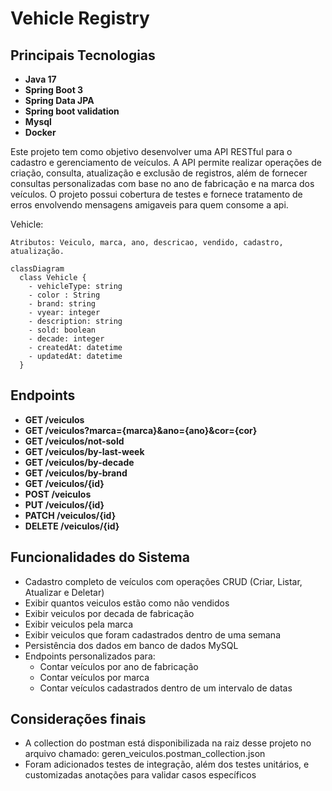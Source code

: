 ﻿# Vehicle Registry
## Principais Tecnologias
- **Java 17**
- **Spring Boot 3**
- **Spring Data JPA**
- **Spring boot validation**
- **Mysql**
-  **Docker**

Este projeto tem como objetivo desenvolver uma API RESTful para o cadastro e gerenciamento de veículos. A API permite realizar operações de criação, consulta, atualização e exclusão de registros, além de fornecer consultas personalizadas com base no ano de fabricação e na marca dos veículos. O projeto possui cobertura de testes e fornece tratamento de erros envolvendo mensagens amigaveis para quem consome a api.

Vehicle:

    Atributos: Veiculo, marca, ano, descricao, vendido, cadastro, atualização.

```mermaid
classDiagram
  class Vehicle {
    - vehicleType: string
    - color : String
    - brand: string
    - vyear: integer
    - description: string
    - sold: boolean
    - decade: integer
    - createdAt: datetime
    - updatedAt: datetime
  }
```

## Endpoints
 - **GET /veiculos**
- **GET /veiculos?marca={marca}&ano={ano}&cor={cor}**
- **GET /veiculos/not-sold**
- **GET /veiculos/by-last-week**
- **GET /veiculos/by-decade**
- **GET /veiculos/by-brand**
- **GET /veiculos/{id}**
- **POST /veiculos**
- **PUT /veiculos/{id}**
- **PATCH /veiculos/{id}**
- **DELETE /veiculos/{id}**


## Funcionalidades do Sistema
- Cadastro completo de veículos com operações CRUD (Criar, Listar, Atualizar e Deletar)
- Exibir quantos veiculos estão como não vendidos
- Exibir veiculos por decada de fabricação
- Exibir veiculos pela marca
- Exibir veiculos que foram cadastrados dentro de uma semana
- Persistência dos dados em banco de dados MySQL
- Endpoints personalizados para:
  - Contar veículos por ano de fabricação
  - Contar veículos por marca
  - Contar veículos cadastrados dentro de um intervalo de datas

## Considerações finais
- A collection do postman está disponibilizada na raiz desse projeto no arquivo chamado: geren_veiculos.postman_collection.json
- Foram adicionados testes de integração, além dos testes unitários, e customizadas anotações para validar casos específicos

